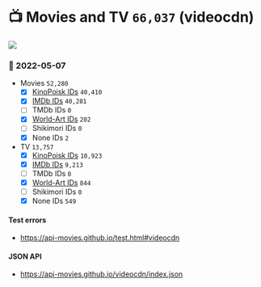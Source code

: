 # :tv: Movies and TV `66,037` (videocdn)

<a href="https://API-Movies.github.io"><img src="https://API-Movies.github.io/banner.png?cache"></a>

### :date: 2022-05-07
- Movies `52,280`
  - [x] <a href="https://API-Movies.github.io/videocdn/movie_kinopoisk_ids.json">KinoPoisk IDs</a> `40,410`
  - [x] <a href="https://API-Movies.github.io/videocdn/movie_imdb_ids.json">IMDb IDs</a> `40,281`
  - [ ] TMDb IDs `0`
  - [x] <a href="https://API-Movies.github.io/videocdn/movie_world_art_ids.json">World-Art IDs</a> `202`
  - [ ] Shikimori IDs `0`
  - [x] None IDs `2`
- TV `13,757`
  - [x] <a href="https://API-Movies.github.io/videocdn/tv_kinopoisk_ids.json">KinoPoisk IDs</a> `10,923`
  - [x] <a href="https://API-Movies.github.io/videocdn/tv_imdb_ids.json">IMDb IDs</a> `9,213`
  - [ ] TMDb IDs `0`
  - [x] <a href="https://API-Movies.github.io/videocdn/tv_world_art_ids.json">World-Art IDs</a> `844`
  - [ ] Shikimori IDs `0`
  - [x] None IDs `549`
#### Test errors
- <a href='https://api-movies.github.io/test.html#videocdn'>https://api-movies.github.io/test.html#videocdn</a>
#### JSON API
- <a href='https://api-movies.github.io/videocdn/index.json'>https://api-movies.github.io/videocdn/index.json</a>
